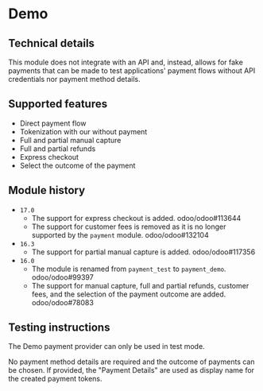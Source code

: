 # Demo

## Technical details

This module does not integrate with an API and, instead, allows for fake payments that can be made
to test applications' payment flows without API credentials nor payment method details.

## Supported features

- Direct payment flow
- Tokenization with our without payment
- Full and partial manual capture
- Full and partial refunds
- Express checkout
- Select the outcome of the payment

## Module history

- `17.0`
  - The support for express checkout is added. odoo/odoo#113644
  - The support for customer fees is removed as it is no longer supported by the `payment` module.
    odoo/odoo#132104
- `16.3`
  - The support for partial manual capture is added. odoo/odoo#117356
- `16.0`
  - The module is renamed from `payment_test` to `payment_demo`. odoo/odoo#99397
  - The support for manual capture, full and partial refunds, customer fees, and the selection of
    the payment outcome are added. odoo/odoo#78083

## Testing instructions

The Demo payment provider can only be used in test mode.

No payment method details are required and the outcome of payments can be chosen. If provided, the
"Payment Details" are used as display name for the created payment tokens.
